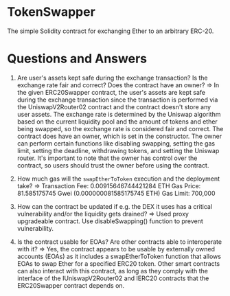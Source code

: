 # TokenSwapper
The simple Solidity contract for exchanging Ether to an arbitrary ERC-20. 


# Questions and Answers
1. Are user's assets kept safe during the exchange transaction? Is the exchange rate fair and correct? Does the contract have an owner?
=> In the given ERC20Swapper contract, the user's assets are kept safe during the exchange transaction since the transaction is performed via the UniswapV2Router02 contract and the contract doesn't store any user assets.
The exchange rate is determined by the Uniswap algorithm based on the current liquidity pool and the amount of tokens and ether being swapped, so the exchange rate is considered fair and correct.
The contract does have an owner, which is set in the constructor. The owner can perform certain functions like disabling swapping, setting the gas limit, setting the deadline, withdrawing tokens, and setting the Uniswap router. It's important to note that the owner has control over the contract, so users should trust the owner before using the contract.

2. How much gas will the `swapEtherToToken` execution and the deployment take?
=> Transaction Fee: 0.00915646744421284 ETH
   Gas Price: 81.585175745 Gwei (0.000000081585175745 ETH)
   Gas Limit: 700,000

3. How can the contract be updated if e.g. the DEX it uses has a critical vulnerability and/or the liquidity gets drained? 
=> Used proxy upgradeable contract.
   Use disableSwapping() function to prevent vulnerability.

4. Is the contract usable for EOAs? Are other contracts able to interoperate with it?
=> Yes, the contract appears to be usable by externally owned accounts (EOAs) as it includes a swapEtherToToken function that allows EOAs to swap Ether for a specified ERC20 token. Other smart contracts can also interact with this contract, as long as they comply with the interface of the IUniswapV2Router02 and IERC20 contracts that the ERC20Swapper contract depends on.